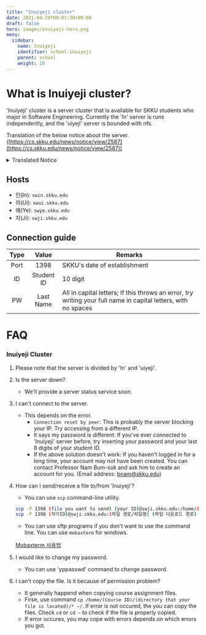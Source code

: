 ```yaml
---
title: "Inuiyeji cluster"
date: 2021-04-29T00:07:30+09:00
draft: false
hero: images/inuiyeji-hero.png
menu:
  sidebar:
    name: Inuiyeji
    identifier: school-inuiyeji
    parent: school
    weight: 10
---
```


# What is Inuiyeji cluster?

'Inuiyeji' cluster is a server cluster that is available for SKKU students who major in Software Engineering. Currently the 'In' server is runs independently, and the 'uiyeji' server is bounded with nfs.

Translation of the below notice about the server. ([https://cs.skku.edu/news/notice/view/2587](https://cs.skku.edu/news/notice/view/2587))

<details>
<summary>Translated Notice</summary>
[Software college's 4-node Linux cluster server setup completed]

4-node Linux cluster server is now available for SW college students.

Students who want to use it can use it freely.

**Hosts:**

```
- swin.skku.edu

- swui.skku.edu

- swye.skku.edu

- swji.skku.edu
```

- SSH Port: 1398 (SKKU's date of establishment)

- ID: Student ID

- Password: Last Name in full capital letters.

```
ex: PARK (If this throws an error, try writing your full name in capital letters, with no spaces)
```

- Others:

1. All accounts are shared by four nodes by NIS.
2. To Change password after login, use the following command: `yppasswd`
3. You can make private homepages by creating a `public_html` directory under the home directory, but due to security concerns, it will be only accessible on campus network. (It is recommended to use this only for html-related classes/courses.)
4. Account related inquiry

- Professor Nam Bum-seok(bnam@skku.edu)
</details>

## Hosts

- 인(In): `swin.skku.edu`
- 의(Ui): `swui.skku.edu`
- 예(Ye): `swye.skku.edu`
- 지(Ji): `swji.skku.edu`

## Connection guide

| Type |   Value    | Remarks                                                                                                        |
| :--: | :--------: | -------------------------------------------------------------------------------------------------------------- |
| Port |    1398    | SKKU's date of establishment                                                                                   |
|  ID  | Student ID | 10 digit                                                                                                       |
|  PW  | Last Name  | All in capital letters; If this throws an error, try writing your full name in capital letters, with no spaces |

# FAQ

### Inuiyeji Cluster

1. Please note that the server is divided by 'In' and 'uiyeji'.

2. Is the server down?
   - We'll provide a server status service soon.

3. I can't connect to the server.
   - This depends on the error.
     - `Connection reset by peer`: This is probably the server blocking your IP. Try accessing from a different IP.
     - It says my password is different: If you've ever connected to 'Inuiyeji' server before, try inserting your password and your last 8 digits of your student ID.
     - If the above solution doesn't work: If you haven't logged in for a long time, your account may not have been created. You can contact Professor Nam Bum-suk and ask him to create an account for you. (Email address: [bnam@skku.edu](mailto:bnam@skku.edu))

4. How can I send/receive a file to/from 'Inuiyeji'?

   - You can use `scp` command-line utility.

   ```sh
   scp -P 1398 (file you want to send) (your ID)@swji.skku.edu:/home/(your ID)/(Directory you want the file sent to)
   scp -P 1398 (자기ID)@swji.skku.edu:(파일 경로/파일명) (파일 다운로드 경로)
   ```

   - You can use sftp programs if you don't want to use the command line. You can use `mobaxterm` for windows.

   [Mobaxterm 사용법](https://skkuoverflow.com/posts/mobaxterm/)

5. I would like to change my password.
   - You can use 'yppasswd' command to change password.

6. I can't copy the file. Is it because of permission problem?
   -  It generally happend when copying course assignment files.
   -  Firse, use command `cp /home/(Course ID)/(directory that your file is located)/* ~/`. If error is not occured, the you can copy the files. Check `cd` or `cd ~` to check if the file is properly copied.
   -  If error occures, you may cope with errors depends on which errors you got.
